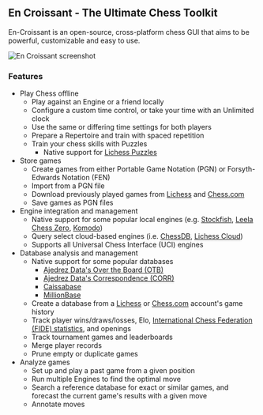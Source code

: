 
## En Croissant - The Ultimate Chess Toolkit

En-Croissant is an open-source, cross-platform chess GUI that aims to be powerful, customizable and easy to use.

![En Croissant screenshot](https://cdn.jsdelivr.net/gh/brogers5/chocolatey-package-en-croissant@997009f54daa82d14c05998c3f979e1418641b45/Screenshot.webp)

### Features

- Play Chess offline
  - Play against an Engine or a friend locally
  - Configure a custom time control, or take your time with an Unlimited clock
  - Use the same or differing time settings for both players
  - Prepare a Repertoire and train with spaced repetition
  - Train your chess skills with Puzzles
    - Native support for [Lichess Puzzles](https://lichess.org/training)
- Store games
  - Create games from either Portable Game Notation (PGN) or Forsyth-Edwards Notation (FEN)
  - Import from a PGN file
  - Download previously played games from [Lichess](https://lichess.org/) and [Chess.com](https://www.chess.com/)
  - Save games as PGN files
- Engine integration and management
  - Native support for some popular local engines (e.g. [Stockfish](https://stockfishchess.org/), [Leela Chess Zero](https://lczero.org/), [Komodo](https://komodochess.com/))
  - Query select cloud-based engines (i.e. [ChessDB](https://www.chessdb.cn/), [Lichess Cloud](https://lichess.org/))
  - Supports all Universal Chess Interface (UCI) engines
- Database analysis and management
  - Native support for some popular databases
    - [Ajedrez Data's Over the Board (OTB)](https://ajedrezdata.com/databases/otb/)
    - [Ajedrez Data's Correspondence (CORR)](https://ajedrezdata.com/databases/corr/)
    - [Caissabase](https://caissabase.co.uk/)
    - [MillionBase](https://rebel13.nl/rebel13/rebel%2013.html)
  - Create a database from a [Lichess](https://lichess.org/) or [Chess.com](https://www.chess.com/) account's game history
  - Track player wins/draws/losses, Elo, [International Chess Federation (FIDE) statistics](https://ratings.fide.com/), and openings
  - Track tournament games and leaderboards
  - Merge player records
  - Prune empty or duplicate games
- Analyze games
  - Set up and play a past game from a given position
  - Run multiple Engines to find the optimal move
  - Search a reference database for exact or similar games, and forecast the current game's results with a given move
  - Annotate moves
